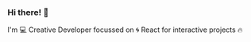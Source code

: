 ### Hi there! 👋

I'm 💻 Creative Developer focussed on :cyclone: React for interactive projects :fire:
